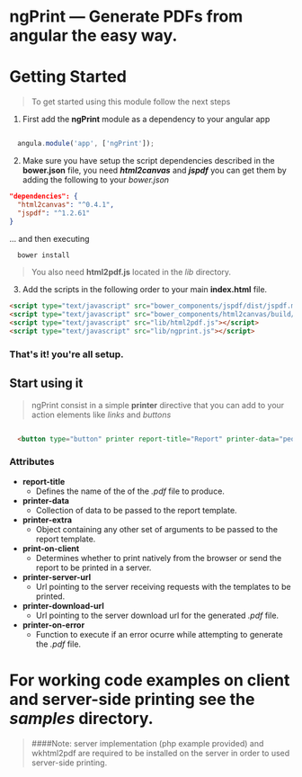 ngPrint — Generate PDFs from angular the easy way.
==================================================

# Getting Started

> To get started using this module follow the next steps

1. First add the **ngPrint** module as a dependency to your angular app

```javascript

  angula.module('app', ['ngPrint']);
```

2. Make sure you have setup the script dependencies described in the **bower.json** file, you need ***html2canvas*** and ***jspdf*** you can get them by adding the following to your *bower.json*

```json
"dependencies": {
  "html2canvas": "^0.4.1",
  "jspdf": "^1.2.61"
}
```

... and then executing

```bash
  bower install
```

>You also need **html2pdf.js** located in the *lib* directory.


3. Add the scripts in the following order to your main **index.html** file.

```html
<script type="text/javascript" src="bower_components/jspdf/dist/jspdf.min.js"></script>
<script type="text/javascript" src="bower_components/html2canvas/build/html2canvas.min.js"></script>
<script type="text/javascript" src="lib/html2pdf.js"></script>
<script type="text/javascript" src="lib/ngprint.js"></script>
```

### That's it! you're all setup.

## Start using it

>ngPrint consist in a simple **printer** directive that you can add to your action elements like *links* and *buttons*  
```html

  <button type="button" printer report-title="Report" printer-data="people" print-on-client="true" report-template-url="{{reportTemplate}}"> Print</button>

```


### Attributes

* **report-title**
  * Defines the name of the of the *.pdf* file to produce.
* **printer-data**
  * Collection of data to be passed to the report template.
* **printer-extra**
  * Object containing any other set of arguments to be passed to the report template.
* **print-on-client**
  * Determines whether to print natively from the browser or send the report to be printed in a server.
* **printer-server-url**
  * Url pointing to the server receiving requests with the templates to be printed.
* **printer-download-url**
  * Url pointing to the server download url for the generated *.pdf* file.
* **printer-on-error**
  * Function to execute if an error ocurre while attempting to generate the *.pdf* file.


# For working code examples on client and server-side printing see the ***samples*** directory.

>####Note: server implementation (php example provided) and wkhtml2pdf are required to be installed on the server in order to used server-side printing.

